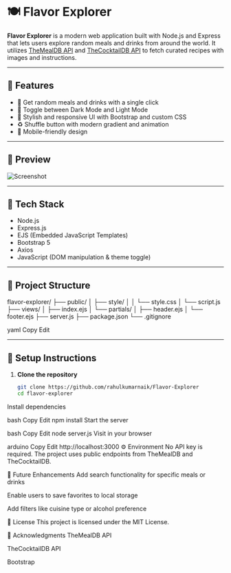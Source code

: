 # 🍽️ Flavor Explorer

**Flavor Explorer** is a modern web application built with Node.js and Express that lets users explore random meals and drinks from around the world. It utilizes [TheMealDB API](https://www.themealdb.com/) and [TheCocktailDB API](https://www.thecocktaildb.com/) to fetch curated recipes with images and instructions.

---

## 🌟 Features

- 🔀 Get random meals and drinks with a single click  
- 🌙 Toggle between Dark Mode and Light Mode  
- 💅 Stylish and responsive UI with Bootstrap and custom CSS  
- ♻️ Shuffle button with modern gradient and animation  
- 📱 Mobile-friendly design  

---

## 📸 Preview

![Screenshot](assets/screenshot.png)

---

## 🚀 Tech Stack

- Node.js  
- Express.js  
- EJS (Embedded JavaScript Templates)  
- Bootstrap 5  
- Axios  
- JavaScript (DOM manipulation & theme toggle)

---

## 📂 Project Structure

flavor-explorer/
├── public/
│ ├── style/
│ │ └── style.css
│ └── script.js
├── views/
│ ├── index.ejs
│ └── partials/
│ ├── header.ejs
│ └── footer.ejs
├── server.js
├── package.json
└── .gitignore

yaml
Copy
Edit

---

## 🔧 Setup Instructions

1. **Clone the repository**
   ```bash
   git clone https://github.com/rahulkumarnaik/Flavor-Explorer
   cd flavor-explorer
Install dependencies

bash
Copy
Edit
npm install
Start the server

bash
Copy
Edit
node server.js
Visit in your browser

arduino
Copy
Edit
http://localhost:3000
⚙️ Environment
No API key is required. The project uses public endpoints from TheMealDB and TheCocktailDB.

📌 Future Enhancements
Add search functionality for specific meals or drinks

Enable users to save favorites to local storage

Add filters like cuisine type or alcohol preference

📄 License
This project is licensed under the MIT License.

🙌 Acknowledgments
TheMealDB API

TheCocktailDB API

Bootstrap